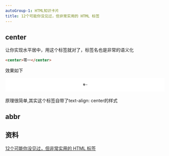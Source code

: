 ```yaml
---
autoGroup-1: HTML知识卡片
title: 12个可能你没见过，但非常实用的 HTML 标签
---
```

## center
让你实现水平居中，用这个标签就对了，标签名也是非常的语义化

```html
<center>零一</center>
```
效果如下

![center标签](./images/5.jpg)

原理很简单,其实这个标签自带了text-align: center的样式

## abbr



## 资料
[12个可能你没见过，但非常实用的 HTML 标签](https://mp.weixin.qq.com/s/3Ib8Al97fOYAaOVOR_Dw3w)